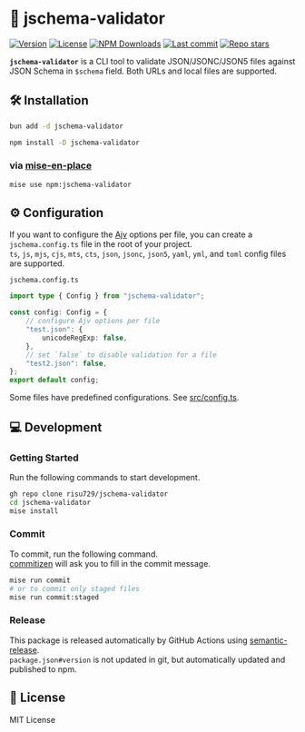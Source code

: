 # 🧩 jschema-validator

[![Version](https://img.shields.io/npm/v/jschema-validator)](https://www.npmjs.com/package/jschema-validator)
[![License](https://img.shields.io/npm/l/jschema-validator)](https://github.com/risu729/jschema-validator?tab=License-1-ov-file)
[![NPM Downloads](https://img.shields.io/npm/dm/jschema-validator)](https://www.npmjs.com/package/jschema-validator)
[![Last commit](https://img.shields.io/github/last-commit/risu729/jschema-validator)](https://github.com/risu729/jschema-validator/commits/main/)
[![Repo stars](https://img.shields.io/github/stars/risu729/jschema-validator)](https://github.com/risu729/jschema-validator/stargazers)

**`jschema-validator`** is a CLI tool to validate JSON/JSONC/JSON5 files against JSON Schema in `$schema` field. Both URLs and local files are supported.

## 🛠️ Installation

```bash
bun add -d jschema-validator
```

```bash
npm install -D jschema-validator
```

### via [mise-en-place](https://mise.jdx.dev/)

```bash
mise use npm:jschema-validator
```

## ⚙️ Configuration

If you want to configure the [Ajv](https://ajv.js.org/) options per file, you can create a `jschema.config.ts` file in the root of your project.  
`ts`, `js`, `mjs`, `cjs`, `mts`, `cts`, `json`, `jsonc`, `json5`, `yaml`, `yml`, and `toml` config files are supported.

`jschema.config.ts`

```typescript
import type { Config } from "jschema-validator";

const config: Config = {
	// configure Ajv options per file
	"test.json": {
		unicodeRegExp: false,
	},
	// set `false` to disable validation for a file
	"test2.json": false,
};
export default config;
```

Some files have predefined configurations. See [src/config.ts](src/config.ts).

## 💻 Development

### Getting Started

Run the following commands to start development.

```bash
gh repo clone risu729/jschema-validator
cd jschema-validator
mise install
```

### Commit

To commit, run the following command.  
[commitizen](https://github.com/commitizen/cz-cli) will ask you to fill in the commit message.

```bash
mise run commit
# or to commit only staged files
mise run commit:staged
```

### Release

This package is released automatically by GitHub Actions using [semantic-release](https://github.com/semantic-release/semantic-release).  
`package.json#version` is not updated in git, but automatically updated and published to npm.

## 📜 License

MIT License
